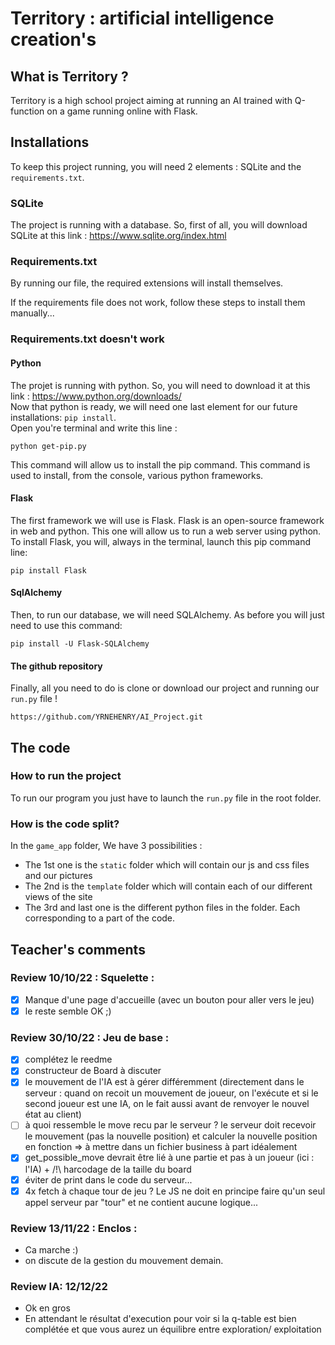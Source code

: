 # Territory : artificial intelligence creation's

## What is Territory ?
Territory is a high school project aiming at running an AI trained with Q-function on a game running online with Flask.

## Installations
To keep this project running, you will need 2 elements : SQLite and the `requirements.txt`.

### SQLite
The project is running with a database. So, first of all, you will download SQLite at this link : https://www.sqlite.org/index.html

### Requirements.txt
By running our file, the required extensions will install themselves.

If the requirements file does not work, follow these steps to install them manually...

### Requirements.txt doesn't work
#### Python
The projet is running with python. So, you will need to download it at this link : https://www.python.org/downloads/
<br>Now that python is ready, we will need one last element for our future installations: `pip install`.
<br>Open you're terminal and write this line :

    python get-pip.py    
This command will allow us to install the pip command. This command is used to install, from the console, various python frameworks.

#### Flask
The first framework we will use is Flask. Flask is an open-source framework in web and python. This one will allow us to run a web server using python.
<br>To install Flask, you will, always in the terminal, launch this pip command line:

    pip install Flask
#### SqlAlchemy
Then, to run our database, we will need SQLAlchemy. As before you will just need to use this command:

    pip install -U Flask-SQLAlchemy
#### The github repository
Finally, all you need to do is clone or download our project and running our `run.py` file !


    https://github.com/YRNEHENRY/AI_Project.git

## The code

### How to run the project
To run our program you just have to launch the `run.py` file in the root folder.

### How is the code split?
In the `game_app` folder, We have 3 possibilities :
- The 1st one is the `static` folder which will contain our js and css files and our pictures
- The 2nd is the `template` folder which will contain each of our different views of the site
- The 3rd and last one is the different python files in the folder. Each corresponding to a part of the code.

## Teacher's comments
### Review 10/10/22 : Squelette :
- [x] Manque d'une page d'accueille (avec un bouton pour aller vers le jeu)
- [x] le reste semble OK ;)

### Review 30/10/22 : Jeu de base :
- [x] complétez le reedme
- [x] constructeur de Board à discuter
- [x] le mouvement de l'IA est à gérer différemment (directement dans le serveur : quand on recoit un mouvement de joueur, on l'exécute et si le second joueur est une IA, on le fait aussi avant de renvoyer le nouvel état au client)
- [ ] à quoi ressemble le move recu par le serveur ? le serveur doit recevoir le mouvement (pas la nouvelle position) et calculer la nouvelle position en fonction => à mettre dans un fichier business à part idéalement
- [x] get_possible_move devrait être lié à une partie et pas à un joueur (ici : l'IA) + /!\ harcodage de la taille du board
- [x] éviter de print dans le code du serveur... 
- [x] 4x fetch à chaque tour de jeu ? Le JS ne doit en principe faire qu'un seul appel serveur par "tour" et ne contient aucune logique...

### Review 13/11/22 : Enclos :
- Ca marche :)
- on discute de la gestion du mouvement demain.


### Review IA: 12/12/22
 - Ok en gros 
 - En attendant le résultat d'execution pour voir si la q-table est bien complétée et que vous aurez un équilibre entre exploration/ exploitation
